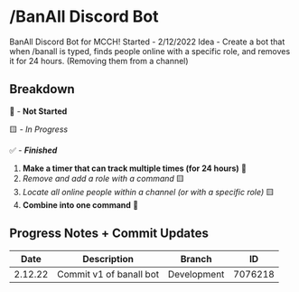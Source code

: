 # /BanAll Discord Bot
BanAll Discord Bot for MCCH!
Started - 2/12/2022
Idea - Create a bot that when /banall is typed, finds people online with a specific role, and removes it for 24 hours. (Removing them from a channel)

## Breakdown

🛑 - **Not Started**

🟨 - *In Progress*

✅ - **_Finished_**

1. **Make a timer that can track multiple times (for 24 hours)** 🛑
2. *Remove and add a role with a command* 🟨
3. *Locate all online people within a channel (or with a specific role)* 🟨
4. **Combine into one command** 🛑

## Progress Notes + Commit Updates
 |Date|Description|Branch|ID|
 |-|-|-|-|
 |2.12.22|Commit v1 of banall bot|Development|7076218|
